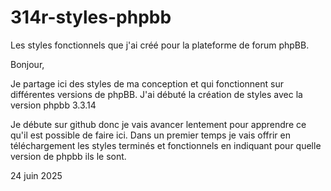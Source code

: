 # 314r-styles-phpbb
Les styles fonctionnels que j'ai créé pour la plateforme de forum phpBB.


Bonjour, 

Je partage ici des styles de ma conception et qui fonctionnent sur différentes versions de phpBB.
J'ai débuté la création de styles avec la version phpbb 3.3.14

Je débute sur github donc je vais avancer lentement pour apprendre ce qu'il est possible de faire ici. 
Dans un premier temps je vais offrir en téléchargement les styles terminés et fonctionnels en indiquant pour quelle version de phpbb ils le sont.

24 juin 2025
